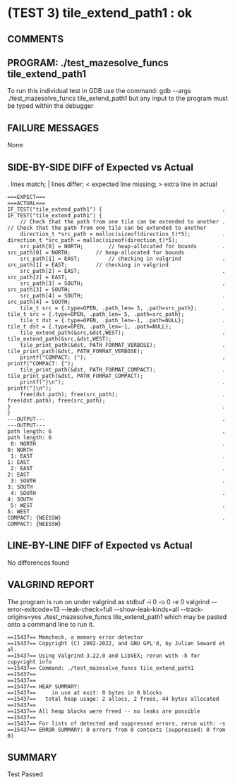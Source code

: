 (TEST 3) tile_extend_path1 : ok
===============================

COMMENTS
--------


PROGRAM: ./test_mazesolve_funcs tile_extend_path1
-------------------------------------------------
To run this individual test in GDB use the command:
  gdb --args ./test_mazesolve_funcs tile_extend_path1
but any input to the program must be typed within the debugger

FAILURE MESSAGES
----------------
None

SIDE-BY-SIDE DIFF of Expected vs Actual
---------------------------------------
. lines match; | lines differ; < expected line missing; > extra line in actual

```sdiff
===EXPECT===                                                          ===ACTUAL===
IF_TEST("tile_extend_path1") {                                      . IF_TEST("tile_extend_path1") {
    // Check that the path from one tile can be extended to another .     // Check that the path from one tile can be extended to another
    direction_t *src_path = malloc(sizeof(direction_t)*5);          .     direction_t *src_path = malloc(sizeof(direction_t)*5);
    src_path[0] = NORTH;        // heap-allocated for bounds        .     src_path[0] = NORTH;        // heap-allocated for bounds
    src_path[1] = EAST;         // checking in valgrind             .     src_path[1] = EAST;         // checking in valgrind
    src_path[2] = EAST;                                             .     src_path[2] = EAST;
    src_path[3] = SOUTH;                                            .     src_path[3] = SOUTH;
    src_path[4] = SOUTH;                                            .     src_path[4] = SOUTH;
    tile_t src = {.type=OPEN, .path_len= 5, .path=src_path};        .     tile_t src = {.type=OPEN, .path_len= 5, .path=src_path};
    tile_t dst = {.type=OPEN, .path_len=-1, .path=NULL};            .     tile_t dst = {.type=OPEN, .path_len=-1, .path=NULL};
    tile_extend_path(&src,&dst,WEST);                               .     tile_extend_path(&src,&dst,WEST);
    tile_print_path(&dst, PATH_FORMAT_VERBOSE);                     .     tile_print_path(&dst, PATH_FORMAT_VERBOSE);
    printf("COMPACT: {");                                           .     printf("COMPACT: {");
    tile_print_path(&dst, PATH_FORMAT_COMPACT);                     .     tile_print_path(&dst, PATH_FORMAT_COMPACT);
    printf("}\n");                                                  .     printf("}\n");
    free(dst.path); free(src_path);                                 .     free(dst.path); free(src_path);
}                                                                   . }
---OUTPUT---                                                        . ---OUTPUT---
path length: 6                                                      . path length: 6
 0: NORTH                                                           .   0: NORTH
 1: EAST                                                            .   1: EAST
 2: EAST                                                            .   2: EAST
 3: SOUTH                                                           .   3: SOUTH
 4: SOUTH                                                           .   4: SOUTH
 5: WEST                                                            .   5: WEST
COMPACT: {NEESSW}                                                   . COMPACT: {NEESSW}

```

LINE-BY-LINE DIFF of Expected vs Actual
---------------------------------------
No differences found

VALGRIND REPORT
---------------
The program is run on under valgrind as
  stdbuf -i 0 -o 0 -e 0 valgrind --error-exitcode=13 --leak-check=full --show-leak-kinds=all --track-origins=yes ./test_mazesolve_funcs tile_extend_path1
which may be pasted onto a command line to run it.

```
==15437== Memcheck, a memory error detector
==15437== Copyright (C) 2002-2022, and GNU GPL'd, by Julian Seward et al.
==15437== Using Valgrind-3.22.0 and LibVEX; rerun with -h for copyright info
==15437== Command: ./test_mazesolve_funcs tile_extend_path1
==15437== 
==15437== 
==15437== HEAP SUMMARY:
==15437==     in use at exit: 0 bytes in 0 blocks
==15437==   total heap usage: 2 allocs, 2 frees, 44 bytes allocated
==15437== 
==15437== All heap blocks were freed -- no leaks are possible
==15437== 
==15437== For lists of detected and suppressed errors, rerun with: -s
==15437== ERROR SUMMARY: 0 errors from 0 contexts (suppressed: 0 from 0)
```

SUMMARY
-------
Test Passed
